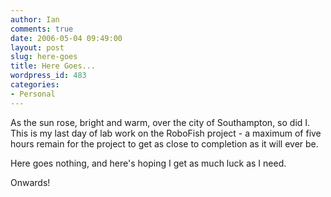 ```yaml
---
author: Ian
comments: true
date: 2006-05-04 09:49:00
layout: post
slug: here-goes
title: Here Goes...
wordpress_id: 483
categories:
- Personal
---
```


As the sun rose, bright and warm, over the city of Southampton, so did I.  This is my last day of lab work on the RoboFish project - a maximum of five hours remain for the project to get as close to completion as it will ever be.  

Here goes nothing, and here's hoping I get as much luck as I need.  

Onwards!  


